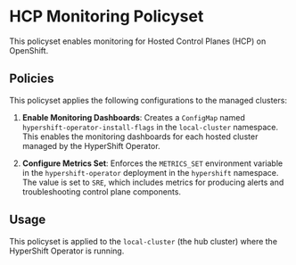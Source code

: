 # HCP Monitoring Policyset

This policyset enables monitoring for Hosted Control Planes (HCP) on OpenShift.

## Policies

This policyset applies the following configurations to the managed clusters:

1.  **Enable Monitoring Dashboards**: Creates a `ConfigMap` named `hypershift-operator-install-flags` in the `local-cluster` namespace. This enables the monitoring dashboards for each hosted cluster managed by the HyperShift Operator.

2.  **Configure Metrics Set**: Enforces the `METRICS_SET` environment variable in the `hypershift-operator` deployment in the `hypershift` namespace. The value is set to `SRE`, which includes metrics for producing alerts and troubleshooting control plane components.

## Usage

This policyset is applied to the `local-cluster` (the hub cluster) where the HyperShift Operator is running.
